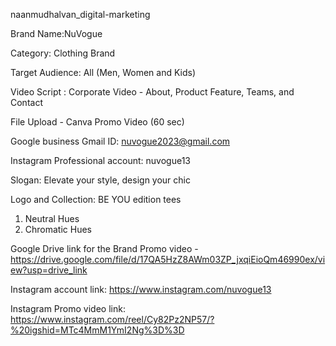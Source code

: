 naanmudhalvan_digital-marketing

Brand Name:NuVogue

Category: Clothing Brand

Target Audience: All (Men, Women and Kids) 

Video Script : Corporate Video - About, Product Feature, Teams, and Contact

File Upload - Canva Promo Video (60 sec)

Google business Gmail  ID: nuvogue2023@gmail.com

Instagram Professional account: nuvogue13

Slogan: Elevate your style, design your chic

Logo and Collection: BE YOU edition tees 

1. Neutral Hues
2. Chromatic Hues

Google Drive link for the Brand Promo video - https://drive.google.com/file/d/17QA5HzZ8AWm03ZP_jxqiEioQm46990ex/view?usp=drive_link

Instagram account link: https://www.instagram.com/nuvogue13

Instagram Promo video link: https://www.instagram.com/reel/Cy82Pz2NP57/?%20igshid=MTc4MmM1YmI2Ng%3D%3D


